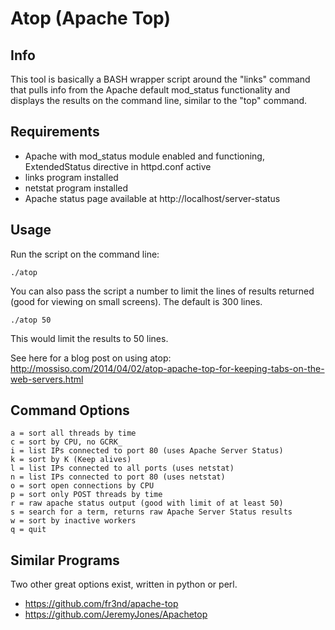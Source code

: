 # Atop (Apache Top)

## Info

This tool is basically a BASH wrapper script around the "links" command that pulls info from the Apache default mod_status functionality and displays the results on the command line, similar to the "top" command.


## Requirements


* Apache with mod_status module enabled and functioning, ExtendedStatus directive in httpd.conf active
* links program installed
* netstat program installed
* Apache status page available at http://localhost/server-status


## Usage

Run the script on the command line:

````
./atop
````

You can also pass the script a number to limit the lines of results returned (good for viewing on small screens). The default is 300 lines.

````
./atop 50
````

This would limit the results to 50 lines.

See here for a blog post on using atop: <a href="http://mossiso.com/2014/04/02/atop-apache-top-for-keeping-tabs-on-the-web-servers.html">http://mossiso.com/2014/04/02/atop-apache-top-for-keeping-tabs-on-the-web-servers.html</a>


## Command Options

````
a = sort all threads by time
c = sort by CPU, no GCRK_
i = list IPs connected to port 80 (uses Apache Server Status)
k = sort by K (Keep alives)
l = list IPs connected to all ports (uses netstat)
n = list IPs connected to port 80 (uses netstat)
o = sort open connections by CPU
p = sort only POST threads by time
r = raw apache status output (good with limit of at least 50)
s = search for a term, returns raw Apache Server Status results
w = sort by inactive workers
q = quit
````


## Similar Programs

Two other great options exist, written in python or perl.

* https://github.com/fr3nd/apache-top
* https://github.com/JeremyJones/Apachetop
